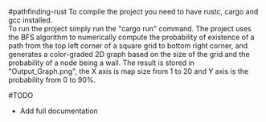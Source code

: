 #pathfinding-rust
To compile the project you need to have rustc, cargo and gcc installed.  
To run the project simply run the "cargo run" command. The project uses the BFS algorithm to numerically compute the probability of existence of a path from the top left corner of a square grid to bottom right corner, and generates a color-graded 2D graph based on the size of the grid and the probability of a node being a wall. 
The result is stored in "Output_Graph.png", the X axis is map size from 1 to 20 and Y axis is the probability from 0 to 90%.

#TODO
- Add full documentation

